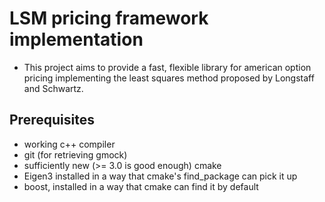 # LSM pricing framework implementation 
- This project aims to provide a fast, flexible library for american option pricing implementing the least squares method proposed by Longstaff and Schwartz.

## Prerequisites
- working c++ compiler
- git (for retrieving gmock)
- sufficiently new (>= 3.0 is good enough) cmake
- Eigen3 installed in a way that cmake's find_package can pick it up
- boost, installed in a way that cmake can find it by default 
